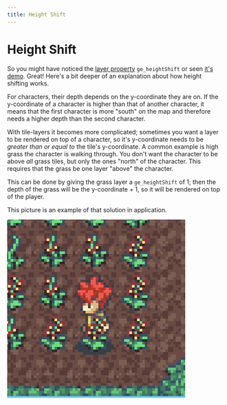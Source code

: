 ```yaml
---
title: Height Shift
---
```


# Height Shift

So you might have noticed the [layer property](../layer-properties) `ge_heightShift` or seen [it's demo](../../example/height-shift). Great! Here's a bit deeper of an explanation about how height shifting works.

For characters, their depth depends on the y-coordinate they are on. If the y-coordinate of a character is higher than that of another character, it means that the first character is more "south" on the map and therefore needs a higher depth than the second character.

With tile-layers it becomes more complicated; sometimes you want a layer to be rendered on top of a character, so it's y-coordinate needs to be _greater than or equal to_ the tile's y-coordinate. A common example is high grass the character is walking through. You don't want the character to be above _all_ grass tiles, but only the ones "north" of the character. This requires that the grass be one layer "above" the character.

This can be done by giving the grass layer a `ge_heightShift` of 1; then the depth of the grass will be the y-coordinate + 1, so it will be rendered on top of the player.

This picture is an example of that solution in application.

![Example of a height shift.](../../src/assets/img/heightShift.png)
